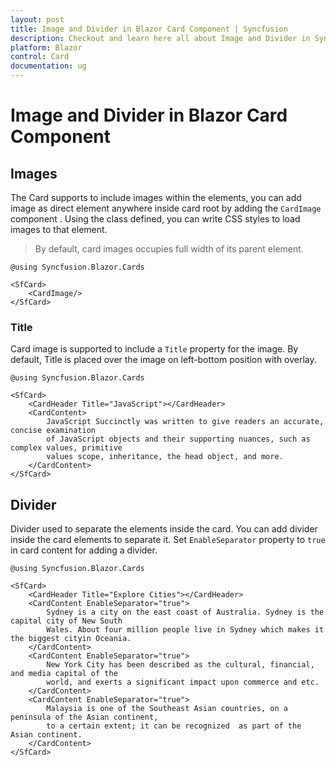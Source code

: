 ```yaml
---
layout: post
title: Image and Divider in Blazor Card Component | Syncfusion
description: Checkout and learn here all about Image and Divider in Syncfusion Blazor Card component and much more.
platform: Blazor
control: Card
documentation: ug
---
```


<!-- markdownlint-disable MD036 -->

# Image and Divider in Blazor Card Component

## Images

The Card supports to include images within the elements, you can add image as direct element anywhere inside card root by adding the `CardImage` component . Using the class defined, you can write CSS styles to load images to that element.

> By default, card images occupies full width of its parent element.

```cshtml
@using Syncfusion.Blazor.Cards

<SfCard>
    <CardImage/>
</SfCard>
```

### Title

Card image is supported to include a `Title` property for the image. By default, Title is placed over the image on left-bottom position with overlay.

```cshtml
@using Syncfusion.Blazor.Cards

<SfCard>
    <CardHeader Title="JavaScript"></CardHeader>
    <CardContent>
        JavaScript Succinctly was written to give readers an accurate, concise examination
        of JavaScript objects and their supporting nuances, such as complex values, primitive
        values scope, inheritance, the head object, and more.
    </CardContent>
</SfCard>
```

## Divider

Divider used to separate the elements inside the card. You can add divider inside the card elements to separate it. Set `EnableSeparator` property to `true` in card content for adding a divider.

```cshtml
@using Syncfusion.Blazor.Cards

<SfCard>
    <CardHeader Title="Explore Cities"></CardHeader>
    <CardContent EnableSeparator="true">
        Sydney is a city on the east coast of Australia. Sydney is the capital city of New South
        Wales. About four million people live in Sydney which makes it the biggest cityin Oceania.
    </CardContent>
    <CardContent EnableSeparator="true">
        New York City has been described as the cultural, financial, and media capital of the
        world, and exerts a significant impact upon commerce and etc.
    </CardContent>
    <CardContent EnableSeparator="true">
        Malaysia is one of the Southeast Asian countries, on a peninsula of the Asian continent,
        to a certain extent; it can be recognized  as part of the Asian continent.
    </CardContent>
</SfCard>

```